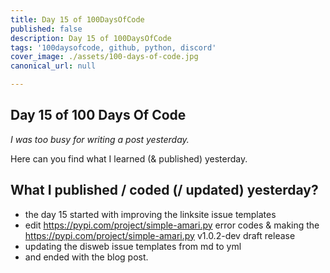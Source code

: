 ```yaml
---
title: Day 15 of 100DaysOfCode
published: false
description: Day 15 of 100DaysOfCode
tags: '100daysofcode, github, python, discord'
cover_image: ./assets/100-days-of-code.jpg
canonical_url: null

---
```



## Day 15 of 100 Days Of Code
_I was too busy for writing a post yesterday._

Here can you find what I learned (& published) yesterday.

## What I published / coded (/ updated) yesterday?
* the day 15 started with improving the linksite issue templates
* edit https://pypi.com/project/simple-amari.py error codes & making the https://pypi.com/project/simple-amari.py v1.0.2-dev draft release
* updating the disweb issue templates from md to yml 
* and ended with the blog post.